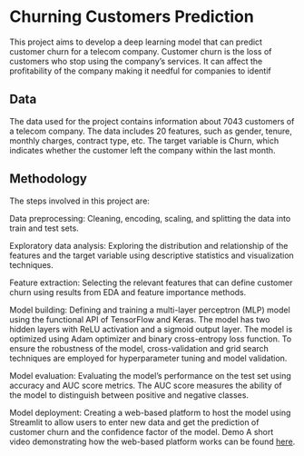 # Churning Customers Prediction
This project aims to develop a deep learning model that can predict customer churn for a telecom company. Customer churn is the loss of customers who stop using the company’s services. It can affect the profitability of the company making it needful for companies to identif

## Data
The data used for the project contains information about 7043 customers of a telecom company. The data includes 20 features, such as gender, tenure, monthly charges, contract type, etc. The target variable is Churn, which indicates whether the customer left the company within the last month.

## Methodology
The steps involved in this project are:

Data preprocessing: Cleaning, encoding, scaling, and splitting the data into train and test sets.

Exploratory data analysis: Exploring the distribution and relationship of the features and the target variable using descriptive statistics and visualization techniques.

Feature extraction: Selecting the relevant features that can define customer churn using results from EDA and feature importance methods.

Model building: Defining and training a multi-layer perceptron (MLP) model using the functional API of TensorFlow and Keras. The model has two hidden layers with ReLU activation and a sigmoid output layer. The model is optimized using Adam optimizer and binary cross-entropy loss function. To ensure the robustness of the model, cross-validation and grid search techniques are employed for hyperparameter tuning and model validation.

Model evaluation: Evaluating the model’s performance on the test set using accuracy and AUC score metrics. The AUC score measures the ability of the model to distinguish between positive and negative classes.

Model deployment: Creating a web-based platform to host the model using Streamlit to allow users to enter new data and get the prediction of customer churn and the confidence factor of the model.
Demo
A short video demonstrating how the web-based platform works can be found [here](https://clipchamp.com/watch/bZtC4ZoaOdD).
